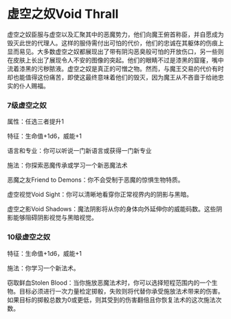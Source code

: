 # 虚空之奴Void Thrall

虚空之奴臣服与虚空以及汇聚其中的恶魔势力，他们向魔王俯首称臣，并自愿成为毁灭此世的代理人。这样的服侍需付出可怕的代价，他们的忠诚在其躯体的伤痕上显而易见。大多数虚空之奴都展现出了带有阴沟恶臭般可怕的开放伤口，另一些则在皮肤上长出了展现令人不安的图像的突起。他们的眼睛不过是漆黑的窟窿，嘴中流着漆黑的污秽脓液。虚空之奴是真正的可憎之物。然而，与魔王交易的代价有时却也能值得这份痛苦，即使这最终意味着他们的毁灭，因为魔王从不吝啬于给祂忠实的仆人赐福。

### 7级虚空之奴

属性：任选三者提升1

特征：生命值+1d6，威能+1

语言和专业：你可以听说一门新语言或获得一门新专业

施法：你探索恶魔传承或学习一个新恶魔法术

恶魔之友Friend to Demons：你不会受制于恶魔的惊惧生物特质。

虚空视觉Void Sight：你可以清晰地看穿你正常视界内的阴影与黑暗。

虚空之影Void
Shadows：魔法阴影将从你的身体向外延伸你的威能码数。这些阴影能够阻碍阴影视觉与黑暗视觉。

### 10级虚空之奴

特征：生命值+1d6，威能+1

施法：你学习一个新法术。

窃取鲜血Stolen
Blood：当你施放恶魔法术时，你可以选择短程范围内的一个生物。目标必须进行一次力量检定掷骰，失败则将代替你承受施放法术带来的伤害。如果目标的掷骰总数为0或更低，则其受到的伤害翻倍且你恢复法术的这次施法次数。  

